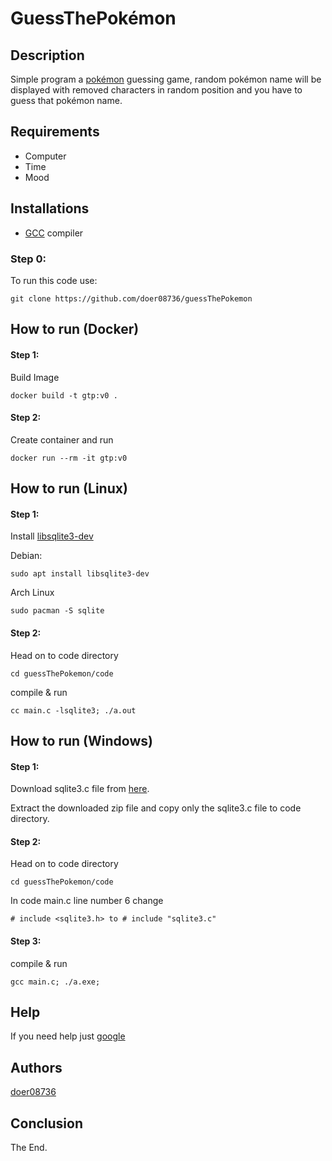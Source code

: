 # GuessThePokémon

## Description
Simple program a [pokémon](https://www.google.com/search?q=pokemon) guessing game, random pokémon name will be displayed with removed characters in random position and you have to guess that pokémon name.

## Requirements
* Computer
* Time
* Mood

## Installations
* [GCC](https://www.google.com/search?q=gcc) compiler

### Step 0:
To run this code use:
```
git clone https://github.com/doer08736/guessThePokemon
```

## How to run (Docker)
#### Step 1:
Build Image
```
docker build -t gtp:v0 .
```

#### Step 2:
Create container and run
```
docker run --rm -it gtp:v0
```

## How to run (Linux)
#### Step 1:
Install [libsqlite3-dev](https://www.google.com/search?q=libsqlite3-dev)

Debian:
```
sudo apt install libsqlite3-dev
```
Arch Linux
```
sudo pacman -S sqlite
```

#### Step 2:
Head on to code directory
```
cd guessThePokemon/code
```
compile & run
```
cc main.c -lsqlite3; ./a.out
```

## How to run (Windows)
#### Step 1:
Download sqlite3.c file from [here](https://sqlite.org/2023/sqlite-amalgamation-3410009.zip).

Extract the downloaded zip file and copy only the sqlite3.c file to code directory.

#### Step 2:
Head on to code directory
```
cd guessThePokemon/code
```
In code main.c line number 6 change
```
# include <sqlite3.h> to # include "sqlite3.c"
```

#### Step 3:
compile & run
```
gcc main.c; ./a.exe;
```

## Help
If you need help just [google](https://www.google.com)

## Authors
[doer08736](https://github.com/doer08736)

## Conclusion
The End.
